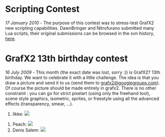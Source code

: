 # Scripting Contest #
_17 January 2010_ - The purpose of this contest was to stress-test GrafX2 new scripting capabilities.
DawnBringer and Nitrofurano submitted many Lua scripts, their original submissions can be browsed in the svn history, [here](http://code.google.com/p/grafx2/source/browse/?r=1374#svn/trunk/scripts).

# GrafX2 13th birthday contest #
_16 July 2009_ - This month (the exact date was lost, sorry :)) is GrafX2? 13th birthday. We want to celebrate it with a little challenge. The idea is that you draw a picture and send it to us (send them to grafx2@googlegroups.com). Of course the picture should be made entirely in grafx2. There is no other constraint : you can go for strict pixelart (using only the freehand tool), scene style graphics, isometric, sprites, or freestyle using all the advanced effects (transparency, smear, ...).

  1. Ilkke: <img src='http://grafx2.googlecode.com/svn/wiki/pictures/contests/happy%20birthday%20guys.png'>
<ol><li>Peach: <img src='http://grafx2.googlecode.com/svn-history/r993/wiki/pictures/contests/limo-scan-final.gif' />
</li><li>Denis Salem: <img src='http://grafx2.googlecode.com/svn-history/r999/wiki/pictures/contests/hommedudesert.gif' />